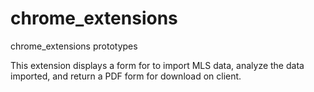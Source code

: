 # chrome_extensions
chrome_extensions prototypes

This extension displays a form for to import MLS data, analyze the data imported, and return a PDF form for download on client.
